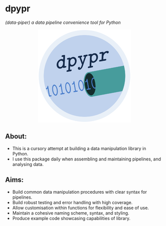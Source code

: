 # **dpypr**
*(data-piper) a data pipeline convenience tool for Python*

<p align = "center">
  <img src = "logo/dpypr_logo.png" alt = "image" width = "300" height = "300">
</p>

## About:
- This is a cursory attempt at building a data manipulation library in Python.
- I use this package daily when assembling and maintaining pipelines, and 
analysing data.

## Aims:
- Build common data manipulation procedures with clear syntax for pipelines.
- Build robust testing and error handling with high coverage.
- Allow customisation within functions for flexibility and ease of use.
- Maintain a cohesive naming scheme, syntax, and styling.
- Produce example code showcasing capabilities of library.
